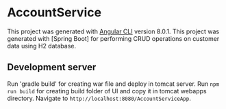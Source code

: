 # AccountService

This project was generated with [Angular CLI](https://github.com/angular/angular-cli) version 8.0.1.
This project was generated with [Spring Boot] for performing CRUD operations on customer data using H2 database.

## Development server

Run 'gradle build' for creating war file and deploy in tomcat server.
Run `npm run build` for creating build folder of UI and copy it in tomcat webapps directory. Navigate to `http://localhost:8080/AccountServiceApp`.
